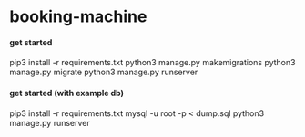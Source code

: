 # booking-machine

#### get started

  pip3 install -r requirements.txt
  python3 manage.py makemigrations
  python3 manage.py migrate
  python3 manage.py runserver
  
#### get started (with example db)

  pip3 install -r requirements.txt
  mysql -u root -p < dump.sql
  python3 manage.py runserver
